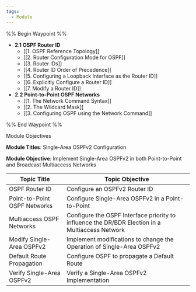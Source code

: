```yaml
---
tags:
  - Module
---
```

%% Begin Waypoint %%
- **2.1 OSPF Router ID**
	- [[1. OSPF Reference Topology]]
	- [[2. Router Configuration Mode for OSPF]]
	- [[3. Router IDs]]
	- [[4. Router ID Order of Precedence]]
	- [[5. Configuring a Loopback Interface as the Router ID]]
	- [[6. Explicitly Configure a Router ID]]
	- [[7. Modify a Router ID]]
- **2.2 Point-to-Point OSPF Networks**
	- [[1. The Network Command Syntax]]
	- [[2. The Wildcard Mask]]
	- [[3. Configuring OSPF using the Network Command]]

%% End Waypoint %%

Module Objectives

**Module Titles**: Single-Area OSPFv2 Configuration

**Module Objective**: Implement Single-Area OSPFv2 in both Point-to-Point and Broadcast Multiaccess Networks

| Topic Title                  | Topic Objective                                                                                 |
| ---------------------------- | ----------------------------------------------------------------------------------------------- |
| OSPF Router ID               | Configure an OSPFv2 Router ID                                                                   |
| Point-to-Point OSPF Networks | Configure Single-Area OSPFv2 in a Point-to-Point                                                |
| Multiaccess OSPF Networks    | Configure the OSPF Interface priority to influence the DR/BDR Election in a Multiaccess Network |
| Modify Single-Area OSPFv2    | Implement modifications to change the Operation of Single-Area OSPFv2                           |
| Default Route Propagation    | Configure OSPF to propagate a Default Route                                                     |
| Verify Single-Area OSPFv2    | Verify a Single-Area OSPFv2 Implementation                                                      |


